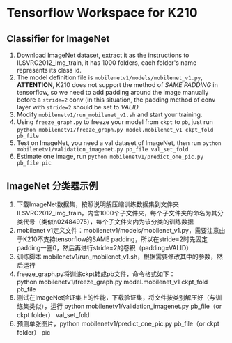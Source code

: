 Tensorflow Workspace for K210
======

## Classifier for ImageNet 
1. Download ImageNet dataset, extract it as the instructions to ILSVRC2012\_img\_train, it has 1000 folders, each folder's name represents its class id.
2. The model definition file is `mobilenetv1/models/mobilenet_v1.py`, **ATTENTION**, K210 does not support the method of *SAME PADDING* in tensorflow, so we need to add padding around the image manually before a `stride=2` conv (in this situation, the padding method of conv layer with `stride=2` should be set to *VALID*
3. Modify `mobilenetv1/run_mobilenet_v1.sh` and start your training.
4. Using `freeze_graph.py` to freeze your model from `ckpt` to `pb`, just run `python mobilenetv1/freeze_graph.py model.mobilenet_v1 ckpt_fold pb_file`
5. Test on ImageNet, you need a val dataset of ImageNet, then run `python mobilenetv1/validation_imagenet.py pb_file val_set_fold`
6. Estimate one image, run `python mobilenetv1/predict_one_pic.py pb_file pic`


## ImageNet 分类器示例
1. 下载ImageNet数据集，按照说明解压缩训练数据集到文件夹ILSVRC2012\_img\_train，内含1000个子文件夹，每个子文件夹的命名为其分类代号（类似n02484975），每个子文件夹内为该分类的训练数据  
2. mobilenet v1定义文件：mobilenetv1/models/mobilenet\_v1.py，需要注意由于K210不支持tensorflow的SAME padding，所以在stride=2时先固定padding一圈0，然后再进行stride=2的卷积（padding=VALID）  
3. 训练脚本 mobilenetv1/run\_mobilenet\_v1.sh，根据需要修改其中的参数，然后运行  
4. freeze\_graph.py将训练ckpt转成pb文件，命令格式如下：  
   python mobilenetv1/freeze\_graph.py model.mobilenet\_v1 ckpt\_fold pb\_file  
5. 测试在ImageNet验证集上的性能，下载验证集，将文件按类别解压好（与训练集类似），运行 python mobilenetv1/validation\_imagenet.py pb\_file（or ckpt folder） val\_set\_fold  
6. 预测单张图片，python mobilenetv1/predict\_one\_pic.py pb\_file（or ckpt folder） pic
